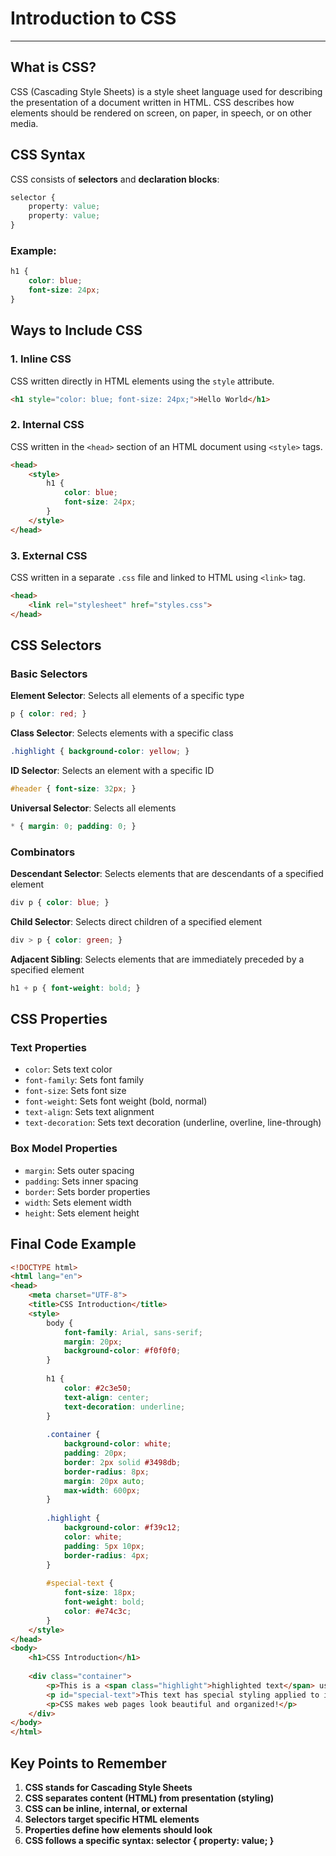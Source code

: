 # Introduction to CSS

---

## What is CSS?

CSS (Cascading Style Sheets) is a style sheet language used for describing the presentation of a document written in HTML. CSS describes how elements should be rendered on screen, on paper, in speech, or on other media.

## CSS Syntax

CSS consists of **selectors** and **declaration blocks**:

```css
selector {
    property: value;
    property: value;
}
```

### Example:
```css
h1 {
    color: blue;
    font-size: 24px;
}
```

## Ways to Include CSS

### 1. Inline CSS
CSS written directly in HTML elements using the `style` attribute.

```html
<h1 style="color: blue; font-size: 24px;">Hello World</h1>
```

### 2. Internal CSS
CSS written in the `<head>` section of an HTML document using `<style>` tags.

```html
<head>
    <style>
        h1 {
            color: blue;
            font-size: 24px;
        }
    </style>
</head>
```

### 3. External CSS
CSS written in a separate `.css` file and linked to HTML using `<link>` tag.

```html
<head>
    <link rel="stylesheet" href="styles.css">
</head>
```

## CSS Selectors

### Basic Selectors

**Element Selector**: Selects all elements of a specific type
```css
p { color: red; }
```

**Class Selector**: Selects elements with a specific class
```css
.highlight { background-color: yellow; }
```

**ID Selector**: Selects an element with a specific ID
```css
#header { font-size: 32px; }
```

**Universal Selector**: Selects all elements
```css
* { margin: 0; padding: 0; }
```

### Combinators

**Descendant Selector**: Selects elements that are descendants of a specified element
```css
div p { color: blue; }
```

**Child Selector**: Selects direct children of a specified element
```css
div > p { color: green; }
```

**Adjacent Sibling**: Selects elements that are immediately preceded by a specified element
```css
h1 + p { font-weight: bold; }
```

## CSS Properties

### Text Properties
- `color`: Sets text color
- `font-family`: Sets font family
- `font-size`: Sets font size
- `font-weight`: Sets font weight (bold, normal)
- `text-align`: Sets text alignment
- `text-decoration`: Sets text decoration (underline, overline, line-through)

### Box Model Properties
- `margin`: Sets outer spacing
- `padding`: Sets inner spacing
- `border`: Sets border properties
- `width`: Sets element width
- `height`: Sets element height

## Final Code Example

```html
<!DOCTYPE html>
<html lang="en">
<head>
    <meta charset="UTF-8">
    <title>CSS Introduction</title>
    <style>
        body {
            font-family: Arial, sans-serif;
            margin: 20px;
            background-color: #f0f0f0;
        }
        
        h1 {
            color: #2c3e50;
            text-align: center;
            text-decoration: underline;
        }
        
        .container {
            background-color: white;
            padding: 20px;
            border: 2px solid #3498db;
            border-radius: 8px;
            margin: 20px auto;
            max-width: 600px;
        }
        
        .highlight {
            background-color: #f39c12;
            color: white;
            padding: 5px 10px;
            border-radius: 4px;
        }
        
        #special-text {
            font-size: 18px;
            font-weight: bold;
            color: #e74c3c;
        }
    </style>
</head>
<body>
    <h1>CSS Introduction</h1>
    
    <div class="container">
        <p>This is a <span class="highlight">highlighted text</span> using CSS.</p>
        <p id="special-text">This text has special styling applied to it.</p>
        <p>CSS makes web pages look beautiful and organized!</p>
    </div>
</body>
</html>
```

## Key Points to Remember

1. **CSS stands for Cascading Style Sheets**
2. **CSS separates content (HTML) from presentation (styling)**
3. **CSS can be inline, internal, or external**
4. **Selectors target specific HTML elements**
5. **Properties define how elements should look**
6. **CSS follows a specific syntax: selector { property: value; }**
